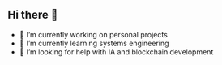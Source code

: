 ## Hi there 👋

- 🔭 I’m currently working on personal projects
- 🌱 I’m currently learning systems engineering
- 🤔 I’m looking for help with IA and blockchain development
